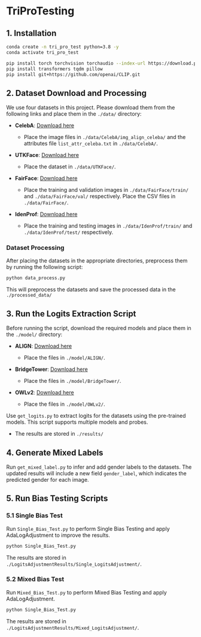 # TriProTesting

## 1. Installation

```bash
conda create -n tri_pro_test python=3.8 -y
conda activate tri_pro_test

pip install torch torchvision torchaudio --index-url https://download.pytorch.org/whl/cu113
pip install transformers tqdm pillow
pip install git+https://github.com/openai/CLIP.git
```

## 2. Dataset Download and Processing

We use four datasets in this project. Please download them from the following links and place them in the `./data/` directory:

- **CelebA**: [Download here](https://mmlab.ie.cuhk.edu.hk/projects/CelebA.html)
    - Place the image files in `./data/CelebA/img_align_celeba/` and the attributes file `list_attr_celeba.txt` in `./data/CelebA/`.

- **UTKFace**: [Download here](https://susanqq.github.io/UTKFace/)
    - Place the dataset in `./data/UTKFace/`.

- **FairFace**: [Download here](https://github.com/joojs/fairface)
    - Place the training and validation images in `./data/FairFace/train/` and `./data/FairFace/val/` respectively. Place the CSV files in `./data/FairFace/`.

- **IdenProf**: [Download here](https://github.com/OlafenwaMoses/IdenProf)
    - Place the training and testing images in `./data/IdenProf/train/` and `./data/IdenProf/test/` respectively.

### Dataset Processing

After placing the datasets in the appropriate directories, preprocess them by running the following script:

```bash
python data_process.py
```

This will preprocess the datasets and save the processed data in the `./processed_data/` 

## 3. Run the Logits Extraction Script

Before running the script, download the required models and place them in the `./model/` directory:

- **ALIGN**: [Download here](https://huggingface.co/kakaobrain/align-base)
    - Place the files in `./model/ALIGN/`.

- **BridgeTower**: [Download here](https://huggingface.co/BridgeTower/bridgetower-large-itm-mlm-itc)
    - Place the files in `./model/BridgeTower/`.

- **OWLv2**: [Download here](https://huggingface.co/google/owlv2-base-patch16-ensemble)
    - Place the files in `./model/OWLv2/`.

Use `get_logits.py` to extract logits for the datasets using the pre-trained models. This script supports multiple models and probes.
- The results are stored in `./results/` 



## 4. Generate Mixed Labels

Run `get_mixed_label.py` to infer and add gender labels to the datasets.
The updated results will include a new field `gender_label`, which indicates the predicted gender for each image.

## 5. Run Bias Testing Scripts

### 5.1 Single Bias Test

Run `Single_Bias_Test.py` to perform Single Bias Testing and apply AdaLogAdjustment to improve the results.

```bash
python Single_Bias_Test.py
```
The results are stored in `./LogitsAdjustmentResults/Single_LogitsAdjustment/`. 


### 5.2 Mixed Bias Test

Run `Mixed_Bias_Test.py` to perform Mixed Bias Testing and apply AdaLogAdjustment.

```bash
python Single_Bias_Test.py
```
The results are stored in `./LogitsAdjustmentResults/Mixed_LogitsAdjustment/`.
